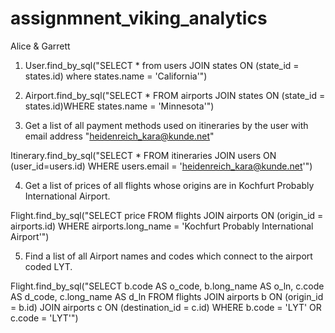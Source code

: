 # assignmnent_viking_analytics

Alice & Garrett

1. User.find_by_sql("SELECT * from users JOIN states ON (state_id = states.id) where states.name = 'California'")

2. Airport.find_by_sql("SELECT * FROM airports JOIN states ON (state_id = states.id)WHERE states.name = 'Minnesota'")

3. Get a list of all payment methods used on itineraries by the user with email address "heidenreich_kara@kunde.net"

Itinerary.find_by_sql("SELECT * FROM itineraries JOIN users ON (user_id=users.id) WHERE users.email = 'heidenreich_kara@kunde.net'")

4. Get a list of prices of all flights whose origins are in Kochfurt Probably International Airport.

Flight.find_by_sql("SELECT price FROM flights JOIN airports ON (origin_id = airports.id) WHERE airports.long_name = 'Kochfurt Probably International Airport'")

5. Find a list of all Airport names and codes which connect to the airport coded LYT.

Flight.find_by_sql("SELECT b.code AS o_code, b.long_name AS o_ln,
                    c.code AS d_code, c.long_name AS d_ln
                  FROM flights JOIN airports b ON (origin_id = b.id)
                  JOIN airports c ON (destination_id = c.id)
                  WHERE b.code = 'LYT' OR c.code = 'LYT'")

